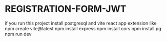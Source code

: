 ﻿# REGISTRATION-FORM-JWT
if you run this project install postgresql 
and vite react app
extension like
npm create vite@latest
npm install express
npm install cors
npm install pg
npm run dev
